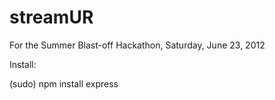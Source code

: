 streamUR
========

For the  Summer Blast-off Hackathon, Saturday, June 23, 2012

Install:

(sudo) npm install express